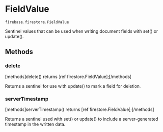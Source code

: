 # FieldValue

```
firebase.firestore.FieldValue
```

Sentinel values that can be used when writing document fields with set() or update().

## Methods

### delete
[methods]delete() returns [ref firestore.FieldValue];[/methods]

Returns a sentinel for use with update() to mark a field for deletion.

### serverTimestamp
[methods]serverTimestamp() returns [ref firestore.FieldValue];[/methods]

Returns a sentinel used with set() or update() to include a server-generated timestamp in the written data.
